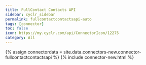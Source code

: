 ```yaml
---
title: FullContact Contacts API
sidebar: cyclr_sidebar
permalink: fullcontactcontactsapi-auto
tags: [connector]
toc: false
icon: https://my.cyclr.com/api/ConnectorIcon/12275
category: All
---
```

{% assign connectordata = site.data.connectors-new.connector-fullcontactcontactsapi %}
{% include connector-new.html %}	